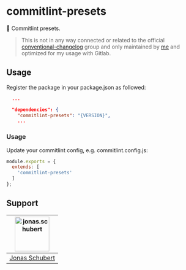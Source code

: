 # commitlint-presets

🔧 Commitlint presets.

> This is not in any way connected or related to the official [conventional-changelog](https://github.com/conventional-changelog) group and only maintained by [me](https://github.com/JonasSchubert) and optimized for my usage with Gitlab.

## Usage

Register the package in your package.json as followed:

```json
  ...

  "dependencies": {
    "commitlint-presets": "{VERSION}",
    ...
```

### Usage

Update your commitlint config, e.g. commitlint.config.js:
```js
module.exports = {
  extends: [
    'commitlint-presets'
  ]
};

```

## Support

| [<img alt="jonas.schubert" src="https://avatars.githubusercontent.com/u/21952813?v=4" style="width: 90px;"/>](https://github.com/JonasSchubert) |
| :---: |
| [Jonas Schubert](mailto:jonas.schubert.projects@web.de) |

